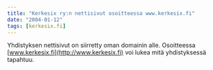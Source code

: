 ```yaml
---
title: "Kerkesix ry:n nettisivut osoitteessa www.kerkesix.fi"
date: "2004-01-12"
tags: [kerkesix.fi]
---
```


Yhdistyksen nettisivut on siirretty oman domainin alle. Osoitteessa
[www.kerkesix.fi](http://www.kerkesix.fi) voi lukea mitä yhdistyksessä
tapahtuu.